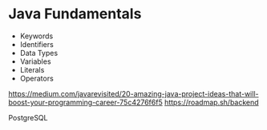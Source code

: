 # Java Fundamentals

- Keywords  
- Identifiers   
- Data Types  
- Variables  
- Literals   
- Operators 
  
 
https://medium.com/javarevisited/20-amazing-java-project-ideas-that-will-boost-your-programming-career-75c4276f6f5
https://roadmap.sh/backend

PostgreSQL 
  
        
   
      
     
  
